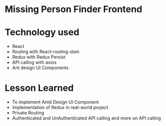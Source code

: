 # Missing Person Finder Frontend 
 
# Technology used 
- React 
- Routing with React-routing-dom
- Redux with Redux Persist
- API calling with axios
- Ant design UI Components


# Lesson Learned
- To implement Antd Design UI Component
- Implementation of Redux in real-world project
- Private Routing
- Authenticated and UnAuthenticated API calling and more on API calling

